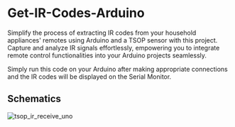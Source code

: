 # Get-IR-Codes-Arduino

Simplify the process of extracting IR codes from your household appliances' remotes using Arduino and a TSOP sensor with this project. Capture and analyze IR signals effortlessly, empowering you to integrate remote control functionalities into your Arduino projects seamlessly.

Simply run this code on your Arduino after making appropriate connections and the IR codes will be displayed on the Serial Monitor.

## Schematics

![tsop_ir_receive_uno](https://github.com/Tombstone2K/Get-IR-Codes-Arduino/assets/74809929/8205cceb-b777-4ad5-adc9-f44eb6b99029)
